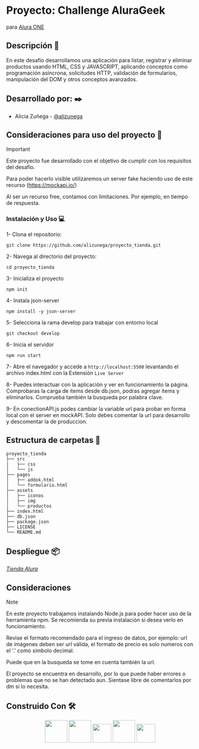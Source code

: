 # Proyecto: Challenge AluraGeek

para [Alura ONE](https://github.com/alura-es-cursos)

## Descripción :notebook_with_decorative_cover:

En este desafío desarrollamos una aplicación para listar, registrar y eliminar productos usando HTML, CSS y JAVASCRIPT, aplicando conceptos como programación asíncrona, solicitudes HTTP, validación de formularios, manipulación del DOM y otros conceptos avanzados.

## Desarrollado por: :black_nib:

- Alicia Zuñega - [@alizunega](https://github.com/alizunega)

## Consideraciones para uso del proyecto :memo:

> [!IMPORTANT]
>
> Este proyecto fue desarrollado con el objetivo de cumplir con los requisitos del desafío.
>
> Para poder hacerlo visible utilizaremos un server fake haciendo uso de este recurso (https://mockapi.io/)
>
> Al ser un recurso free, contamos con limitaciones. Por ejemplo, en tiempo de respuesta.

### Instalación y Uso :computer:

1- Clona el repositorio:

`git clone https://github.com/alizunega/proyecto_tienda.git `

2- Navega al directorio del proyecto:

`cd proyecto_tienda`

3- Inicializa el proyecto

`npm init`

4- Instala json-server

`npm install -y json-server`

5- Selecciona la rama develop para trabajar con entorno local

`git checkout develop`

6- Inicia el servidor

`npm run start`

7- Abre el navegador y accede a `http://localhost:5500` levantando el archivo index.html con la Extensión `Live Server`

8- Puedes interactuar con la aplicación y ver en funcionamiento la página.
Comprobaras la carga de items desde db.json, podras agregar items y eliminarlos.
Comprueba también la busqueda por palabra clave.

9- En conectionAPI.js podes cambiar la variable url para probar en forma local con el server en mockAPI.
Solo debes comentar la url para desarrollo y descomentar la de produccion.

## Estructura de carpetas :open_file_folder:

```
proyecto_tienda
├── src
|   ├── css
│   └── js
├── pages
│   ├── addok.html
│   └── formulario.html
├── assets
│   ├── iconos
│   ├── img
│   └── productos
├── index.html
├── db.json
├── package.json
├── LICENSE
└── README.md
```

## Despliegue :package:

[_Tienda Alura_](https://alizunega.github.io/proyecto_tienda/)

## Consideraciones

> [!NOTE]
>
> En este proyecto trabajamos instalando Node.js para poder hacer uso de la herramienta npm. Se recomienda su previa instalación si desea verlo en funcionamiento.
>
> Revise el formato recomendado para el ingreso de datos, por ejemplo: url de imágenes deben ser url válida, el formato de precio es solo numeros con el '.' como simbolo decimal.
>
> Puede que en la busqueda se tome en cuenta también la url.
>
> El proyecto se encuentra en desarrollo, por lo que puede haber errores o problemas que no se han detectado aun. Sientase libre de comentarlos por dm si lo necesita.

## Construido Con :hammer_and_wrench:

<!-- <p align="center" hidden>
  <a href="https://skillicons.dev">
    <img src="https://skillicons.dev/icons?i=html,css,js,nodejs,npm" />
  </a>
</p> -->
<div align="center" background-color="white">
  <img src="https://user-images.githubusercontent.com/25181517/192158954-f88b5814-d510-4564-b285-dff7d6400dad.png" width="60">
  <img src="https://user-images.githubusercontent.com/25181517/183898674-75a4a1b1-f960-4ea9-abcb-637170a00a75.png" width="60">
  <img src="https://user-images.githubusercontent.com/25181517/117447155-6a868a00-af3d-11eb-9cfe-245df15c9f3f.png" width="50">
  <img src="https://user-images.githubusercontent.com/25181517/183568594-85e280a7-0d7e-4d1a-9028-c8c2209e073c.png" width="60">
  <img src="https://user-images.githubusercontent.com/25181517/121401671-49102800-c959-11eb-9f6f-74d49a5e1774.png" width="50">
</div>
